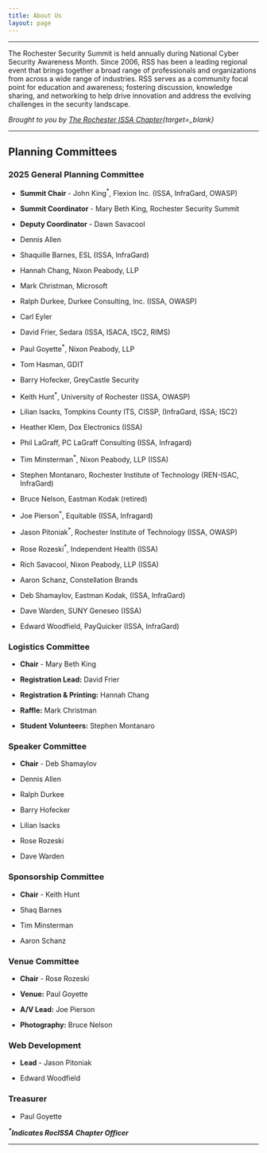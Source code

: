 ```yaml
---
title: About Us
layout: page
---
```


<hr>
<div class="block-text">
<p>The Rochester Security Summit is held annually during National Cyber Security Awareness Month. Since 2006, RSS has been a leading regional event that brings together a broad range of professionals and organizations from across a wide range of industries. RSS serves as a community focal point for education and awareness; fostering discussion, knowledge sharing, and networking to help drive innovation and address the evolving challenges in the security landscape.</p>

*Brought to you by [The Rochester ISSA Chapter](https://www.rocissa.org){target=_blank}*
</div>
<hr>
<div class="col-md-12">
<h2>Planning Committees</h2>
<div class="col-md-6">
<div class="about-us">
<h3>2025 General Planning Committee</h3>

* **Summit Chair** - John King<sup>*</sup>, Flexion Inc. (ISSA, InfraGard, OWASP)

* **Summit Coordinator** - Mary Beth King, Rochester Security Summit

* **Deputy Coordinator** - Dawn Savacool

* Dennis Allen

* Shaquille Barnes, ESL (ISSA, InfraGard)

* Hannah Chang, Nixon Peabody, LLP

* Mark Christman, Microsoft

* Ralph Durkee, Durkee Consulting, Inc. (ISSA, OWASP)

* Carl Eyler

* David Frier, Sedara (ISSA, ISACA, ISC2, RIMS)

* Paul Goyette<sup>*</sup>, Nixon Peabody, LLP

* Tom Hasman, GDIT

* Barry Hofecker, GreyCastle Security

* Keith Hunt<sup>*</sup>, University of Rochester (ISSA, OWASP)

* Lilian Isacks, Tompkins County ITS, CISSP, (InfraGard, ISSA; ISC2)

* Heather Klem, Dox Electronics (ISSA)

* Phil LaGraff, PC LaGraff Consulting (ISSA, Infragard)

* Tim Minsterman<sup>*</sup>, Nixon Peabody, LLP (ISSA)

* Stephen Montanaro, Rochester Institute of Technology (REN-ISAC, InfraGard)

* Bruce Nelson, Eastman Kodak (retired)

* Joe Pierson<sup>*</sup>, Equitable (ISSA, Infragard)

* Jason Pitoniak<sup>*</sup>, Rochester Institute of Technology (ISSA, OWASP)

* Rose Rozeski<sup>*</sup>, Independent Health (ISSA)

* Rich Savacool, Nixon Peabody, LLP (ISSA)

* Aaron Schanz, Constellation Brands

* Deb Shamaylov, Eastman Kodak, (ISSA, InfraGard)

* Dave Warden, SUNY Geneseo (ISSA)

* Edward Woodfield, PayQuicker (ISSA, InfraGard)

</div>
<div class="about-us">
<h3>Logistics Committee</h3>

* **Chair** - Mary Beth King

* **Registration Lead:** David Frier

* **Registration & Printing:** Hannah Chang

* **Raffle:** Mark Christman

* **Student Volunteers:** Stephen Montanaro

</div>
</div>
<div class="col-md-6">
<div class="about-us">
<h3>Speaker Committee</h3>

* **Chair** - Deb Shamaylov

* Dennis Allen

* Ralph Durkee

* Barry Hofecker

* Lilian Isacks

* Rose Rozeski

* Dave Warden

</div>
<div class="about-us">
<h3>Sponsorship Committee</h3>

* **Chair** - Keith Hunt

* Shaq Barnes

* Tim Minsterman

* Aaron Schanz

</div>
<div class="about-us">
<h3>Venue Committee</h3>

* **Chair** - Rose Rozeski

* **Venue:** Paul Goyette

* **A/V Lead:** Joe Pierson

* **Photography:** Bruce Nelson

</div>
<div class="about-us">
<h3>Web Development</h3>

* **Lead** - Jason Pitoniak

* Edward Woodfield

</div>
<div class="about-us">
<h3>Treasurer</h3>

* Paul Goyette

</div>
</div>
</div>
<div class="col-md-12 highlight">
<p><em><b><sup>*</sup>Indicates RocISSA Chapter Officer</b></em></p>
</div>
</div>
<hr>
